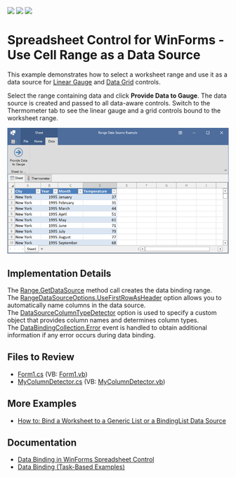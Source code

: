 <!-- default badges list -->
![](https://img.shields.io/endpoint?url=https://codecentral.devexpress.com/api/v1/VersionRange/128613361/23.2.3%2B)
[![](https://img.shields.io/badge/Open_in_DevExpress_Support_Center-FF7200?style=flat-square&logo=DevExpress&logoColor=white)](https://supportcenter.devexpress.com/ticket/details/T483776)
[![](https://img.shields.io/badge/📖_How_to_use_DevExpress_Examples-e9f6fc?style=flat-square)](https://docs.devexpress.com/GeneralInformation/403183)
<!-- default badges end -->

# Spreadsheet Control for WinForms - Use Cell Range as a Data Source

This example demonstrates how to select a worksheet range and use it as a data source for [Linear Gauge](https://docs.devexpress.com/WindowsForms/18226/controls-and-libraries/gauges/concepts/gauge-types/linear-gauges) and [Data Grid](https://docs.devexpress.com/WindowsForms/634/controls-and-libraries/data-grid/data-binding) controls.

Select the range containing data and click **Provide Data to Gauge**. The data source is created and passed to all data-aware controls. Switch to the Thermometer tab to see the linear gauge and a grid controls bound to the worksheet range.

![image](./media/range-as-data-source-spreadsheet.png)

## Implementation Details

The [Range.GetDataSource](https://docs.devexpress.com/OfficeFileAPI/DevExpress.Spreadsheet.CellRange.GetDataSource.overloads) method call creates the data binding range. The [RangeDataSourceOptions.UseFirstRowAsHeader](https://docs.devexpress.com/OfficeFileAPI/DevExpress.Spreadsheet.RangeDataSourceOptions.UseFirstRowAsHeader) option allows you to automatically name columns in the data source. The [DataSourceColumnTypeDetector](https://docs.devexpress.com/OfficeFileAPI/DevExpress.Spreadsheet.RangeDataSourceOptions.DataSourceColumnTypeDetector) option is used to specify a custom object that provides column names and determines column types. The [DataBindingCollection.Error](https://docs.devexpress.com/OfficeFileAPI/DevExpress.Spreadsheet.WorksheetDataBindingCollection.Error) event is handled to obtain additional information if any error occurs during data binding.

## Files to Review

* [Form1.cs](./CS/RangeDataSource/Form1.cs) (VB: [Form1.vb](./VB/RangeDataSource/Form1.vb))
* [MyColumnDetector.cs](./CS/RangeDataSource/MyColumnDetector.cs) (VB: [MyColumnDetector.vb](./VB/RangeDataSource/MyColumnDetector.vb))

## More Examples

* [How to: Bind a Worksheet to a Generic List or a BindingList Data Source](https://github.com/DevExpress-Examples/how-to-bind-a-worksheet-to-a-generic-list-or-a-bindinglist-data-source)

## Documentation

* [Data Binding in WinForms Spreadsheet Control
](https://docs.devexpress.com/WindowsForms/117679/controls-and-libraries/spreadsheet/data-binding)
* [Data Binding (Task-Based Examples)](https://docs.devexpress.com/WindowsForms/117779/controls-and-libraries/spreadsheet/examples/data-binding)
